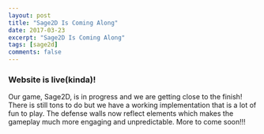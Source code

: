 ```yaml
---
layout: post
title: "Sage2D Is Coming Along"
date: 2017-03-23
excerpt: "Sage2D Is Coming Along"
tags: [sage2d]
comments: false
---
```


### Website is live(kinda)!

Our game, Sage2D, is in progress and we are getting close to the finish! There is still tons to do but we have a working implementation that is a lot of fun to play. The defense walls now reflect elements which makes the gameplay much more engaging and unpredictable. More to come soon!!!

